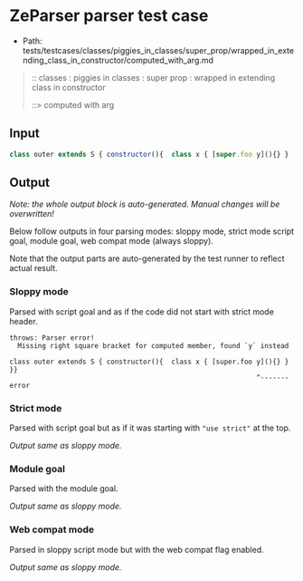 # ZeParser parser test case

- Path: tests/testcases/classes/piggies_in_classes/super_prop/wrapped_in_extending_class_in_constructor/computed_with_arg.md

> :: classes : piggies in classes : super prop : wrapped in extending class in constructor
>
> ::> computed with arg

## Input

`````js
class outer extends S { constructor(){  class x { [super.foo y](){} }  }}
`````

## Output

_Note: the whole output block is auto-generated. Manual changes will be overwritten!_

Below follow outputs in four parsing modes: sloppy mode, strict mode script goal, module goal, web compat mode (always sloppy).

Note that the output parts are auto-generated by the test runner to reflect actual result.

### Sloppy mode

Parsed with script goal and as if the code did not start with strict mode header.

`````
throws: Parser error!
  Missing right square bracket for computed member, found `y` instead

class outer extends S { constructor(){  class x { [super.foo y](){} }  }}
                                                             ^------- error
`````

### Strict mode

Parsed with script goal but as if it was starting with `"use strict"` at the top.

_Output same as sloppy mode._

### Module goal

Parsed with the module goal.

_Output same as sloppy mode._

### Web compat mode

Parsed in sloppy script mode but with the web compat flag enabled.

_Output same as sloppy mode._

